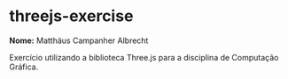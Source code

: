 # threejs-exercise
**Nome:** Matthäus Campanher Albrecht

Exercício utilizando a biblioteca Three.js para a disciplina de Computação Gráfica.
